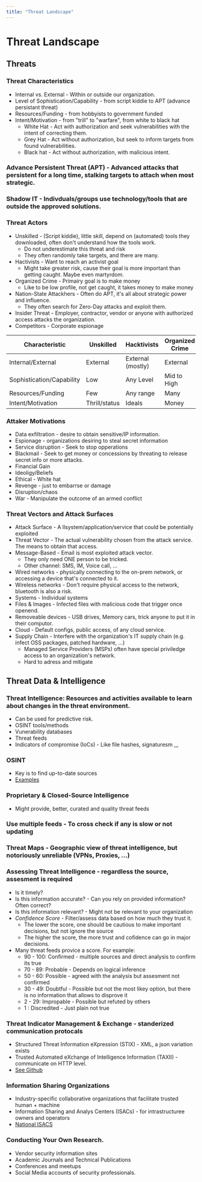 ```yaml
---
title: "Threat Landscape"
---
```

# Threat Landscape

## Threats
### Threat Characteristics
* Internal vs. External - Within or outside our organization.
* Level of Sophistication/Capability - from script kiddie to APT (advance persistant threat)
* Resources/Funding - from hobbyists to government funded
* Intent/Motivation - from "trill" to "warfare", from white to black hat
  * White Hat - Act with authorization and seek vulnerabilities with the intent of correcting them.
  * Grey Hat - Act without authorization, but seek to inform targets from found vulnerabilities.
  * Black hat - Act without authorization, with malicious intent.
### Advance Persistent Threat (APT) - Advanced attacks that persistent for a long time, stalking targets to attach when most strategic.
### Shadow IT - Indivduals/groups use technology/tools that are outside the approved solutions.
### Threat Actors
* Unskilled - (Script kiddie), little skill, depend on (automated) tools they downloaded, often don't understand how the tools work.
  * Do not underestimate this threat and risk
  * They often randomly take targets, and there are many.
* Hactivists - Want to reach an activist goal
  * Might take greater risk, cause their goal is more important than getting caught. Maybe even martyrdom.
* Organized Crime - Primairy goal is to make money
  * Like to be low profile, not get caught, it takes money to make money
* Nation-State Attackhers - Often do APT, it's all about strategic power and influence.
  * They often search for Zero-Day attacks and exploit them.
* Insider Threat - Employer, contractor, vendor or anyone with authorized access attacks the organization.
* Competitors - Corporate espionage

| Characteristic            | Unskilled | Hacktivists | Organized Crime | Nation-State | Insider | Competitor |
| ---                       | ---       | ---         | ---             | ---          | ---     | ---        |
| Internal/External         | External | External (mostly) | External | External | Internal | Both |
| Sophistication/Capability | Low | Any Level | Mid to High | High | Any | Any |
| Resources/Funding         | Few | Any range | Many | Many | Few | Many |
| Intent/Motivation         | Thrill/status | Ideals | Money | Economic/Espionage/Political | Varied | Economic/Business |

### Attaker Motivations
* Data exfiltration - desire to obtain sensitive/IP information.
* Espionage - organizations desiring to steal secret information
* Service disruption - Seek to stop opperations
* Blackmail - Seek to get money or concessions by threating to release secret info or more attacks.
* Financial Gain
* Ideoligy/Beliefs
* Ethical - White hat
* Revenge - just to embarrse or damage
* Disruption/chaos
* War - Manipulate the outcome of an armed conflict
### Threat Vectors and Attack Surfaces
* Attack Surface - A llsystem/application/service that could be potentially exploited
* Threat Vector - The actual vulnerability chosen from the attack service. The means to obtain that access.
* Message-Based - Email is most exploited attack vector.
  * They only need ONE person to be tricked.
  * Other channel: SMS, IM, Voice call, ...
* Wired networks - physically connecting to the on-prem network, or accessing a device that's connected to it.
* Wireless networks - Don't require physical access to the network, bluetooth is also a risk.
* Systems - Individual systems
* Files & Images - Infected files with malicious code that trigger once openend.
* Removeable devices - USB drives, Memory cars, trick anyone to put it in their computor.
* Cloud - Default configs, public access, of any cloud service.
* Supply Chain - Interfere with the organization's IT supply chain (e.g. infect OSS packages, patched hardware, ...)
  * Managed Service Providers (MSPs) often have special priviledge access to an organization's network.
  * Hard to adress and mitigate

## Threat Data & Intelligence

### Threat Intelligence: Resources and activities available to learn about changes in the threat environment.
* Can be used for predictive risk.
* OSINT tools/methods
* Vunerability databases
* Threat feeds
* Indicators of compromise (IoCs) - Like file hashes, signaturesm ,,,
### OSINT
* Key is to find up-to-date sources
* [Examples](./resources.md#Threat%20Feeds)
### Proprietary & Closed-Source Intelligence
* Might provide, better, curated and quality threat feeds
### Use multiple feeds - To cross check if any is slow or not updating
### Threat Maps - Geographic view of threat intelligence, but notoriously unreliable (VPNs, Proxies, ...)
### Assessing Threat Intelligence - regardless the source, assesment is required
* Is it timely?
* Is this information accurate? - Can you rely on provided information? Often correct?
* Is this information relevant? - Might not be relevant to your organization
* *Confidence Score* - Filter/assess data based on how much they trust it.
  * The lower the score, one should be cautious to make important decisions, but not ignore the source
  * The higher the score, the more trust and cofidence can go in major decisions.
* Many threat feeds provice a score. For example:
  * 90 - 100: Confirmed - multiple sources and direct analysis to confirm its true
  * 70 - 89: Probable - Depends on logical inference
  * 50 - 60: Possible - agreed with the analysis but assesment not confirmed
  * 30 - 49: Doubtful - Possible but not the most likey option, but there is no information that allows to disprove it
  * 2 - 29: Impropable - Possible but refuted by others
  * 1 : Discredited - Just plain not true
### Threat Indicator Management & Exchange - standerized communication protocals
* Structured Threat Information eXpression (STIX) - XML, a json variation exists
* Trusted Automated eXchange of Intelligence Information (TAXII) - communicate on HTTP level.
* [See Github](https://oasis-open.github.io/cti-documentation/)
### Information Sharing Organizations
* Industry-specific collaborative organizations that facilitate trusted human + machine
* Information Sharing and Analys Centers (ISACs) - for intrastructuree owners and operators
* [National ISACS](https://www.nationalisacs.org/)
### Conducting Your Own Research.
* Vendor security information sites
* Academic Journals and Technical Publications
* Conferences and meetups
* Social Media accounts of security professionals.
